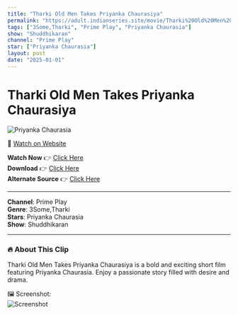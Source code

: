 ```yaml
---
title: "Tharki Old Men Takes Priyanka Chaurasiya"
permalink: "https://adult.indianseries.site/movie/Tharki%20Old%20Men%20Takes%20Priyanka%20Chaurasiya"
tags: ["3Some,Tharki", "Prime Play", "Priyanka Chaurasia"]
show: "Shuddhikaran"
channel: "Prime Play"
star: ["Priyanka Chaurasia"]
layout: post
date: "2025-01-01"
---
```


# Tharki Old Men Takes Priyanka Chaurasiya

![Priyanka Chaurasia](https://shorts.desisins.com/wp-content/uploads/2024/06/Shuddhikaran-Priyanka-Chaurasiya-Old-MEn-PrimePlay-DesiSins.com_.jpg)

🔗 [Watch on Website](https://adult.indianseries.site/movie/Tharki%20Old%20Men%20Takes%20Priyanka%20Chaurasiya)

**Watch Now** 👉 [Click Here](https://adult.indianseries.site/movie/Tharki%20Old%20Men%20Takes%20Priyanka%20Chaurasiya)  
**Download** 👉 [Click Here](https://adult.indianseries.site/movie/Tharki%20Old%20Men%20Takes%20Priyanka%20Chaurasiya)  
**Alternate Source** 👉 [Click Here](https://adult.indianseries.site/movie/Tharki%20Old%20Men%20Takes%20Priyanka%20Chaurasiya)

---

**Channel**: Prime Play  
**Genre**: 3Some,Tharki  
**Stars**: Priyanka Chaurasia  
**Show**: Shuddhikaran

---

### 🔥 About This Clip

Tharki Old Men Takes Priyanka Chaurasiya is a bold and exciting short film featuring Priyanka Chaurasia. Enjoy a passionate story filled with desire and drama.
 
🖼️ Screenshot:  
![Screenshot](https://shorts.desisins.com/wp-content/uploads/2024/06/Shuddhikaran-Priyanka-Chaurasiya-Old-MEn-PrimePlay-DesiSins.com_.jpg)
